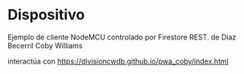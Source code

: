 # Dispositivo
Ejemplo de cliente NodeMCU controlado por Firestore REST. de Diaz Becerril Coby Williams

interactúa con
https://divisioncwdb.github.io/pwa_coby/index.html
